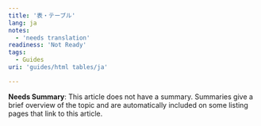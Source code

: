 ```yaml
---
title: '表・テーブル'
lang: ja
notes:
  - 'needs translation'
readiness: 'Not Ready'
tags:
  - Guides
uri: 'guides/html tables/ja'

---
```

**Needs Summary**: This article does not have a summary. Summaries give a brief overview of the topic and are automatically included on some listing pages that link to this article.

